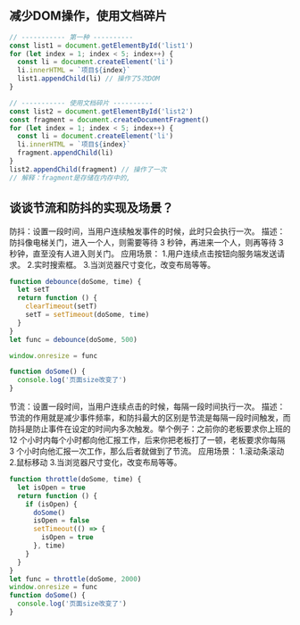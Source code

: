 ## 减少DOM操作，使用文档碎片

```js
// ----------- 第一种 ----------
const list1 = document.getElementById('list1')
for (let index = 1; index < 5; index++) {
  const li = document.createElement('li')
  li.innerHTML = `项目${index}`
  list1.appendChild(li) // 操作了5次DOM
}

// ----------- 使用文档碎片 ----------
const list2 = document.getElementById('list2')
const fragment = document.createDocumentFragment()
for (let index = 1; index < 5; index++) {
  const li = document.createElement('li')
  li.innerHTML = `项目${index}`
  fragment.appendChild(li)
}
list2.appendChild(fragment) // 操作了一次
// 解释：fragment是存储在内存中的,
```

## 谈谈节流和防抖的实现及场景？

防抖：设置一段时间，当用户连续触发事件的时候，此时只会执行一次。
描述：防抖像电梯关门，进入一个人，则需要等待 3 秒钟，再进来一个人，则再等待 3 秒钟，直至没有人进入则关门。
应用场景： 1.用户连续点击按钮向服务端发送请求。 2.实时搜索框。 3.当浏览器尺寸变化，改变布局等等。

```js
function debounce(doSome, time) {
  let setT
  return function () {
    clearTimeout(setT)
    setT = setTimeout(doSome, time)
  }
}
let func = debounce(doSome, 500)

window.onresize = func

function doSome() {
  console.log('页面size改变了')
}
```

节流：设置一段时间，当用户连续点击的时候，每隔一段时间执行一次。
描述：节流的作用就是减少事件频率，和防抖最大的区别是节流是每隔一段时间触发，而防抖是防止事件在设定的时间内多次触发。举个例子：之前你的老板要求你上班的 12 个小时内每个小时都向他汇报工作，后来你把老板打了一顿，老板要求你每隔 3 个小时向他汇报一次工作，那么后者就做到了节流。
应用场景： 1.滚动条滚动 2.鼠标移动 3.当浏览器尺寸变化，改变布局等等。

```js
function throttle(doSome, time) {
  let isOpen = true
  return function () {
    if (isOpen) {
      doSome()
      isOpen = false
      setTimeout(() => {
        isOpen = true
      }, time)
    }
  }
}
let func = throttle(doSome, 2000)
window.onresize = func
function doSome() {
  console.log('页面size改变了')
}
```
